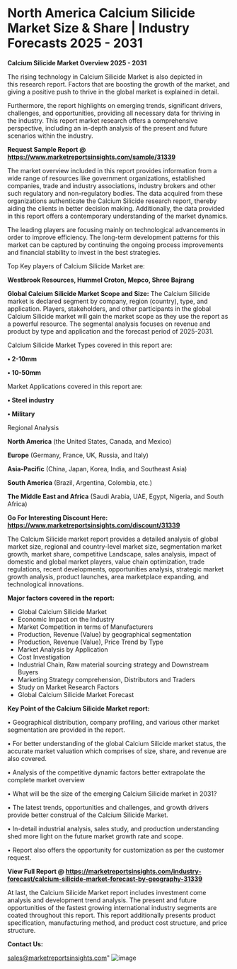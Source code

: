  # North America Calcium Silicide Market Size & Share | Industry Forecasts 2025 - 2031

<Strong> Calcium Silicide Market Overview 2025 - 2031</strong>

The rising technology in Calcium Silicide Market is also depicted in this research report. Factors that are boosting the growth of the market, and giving a positive push to thrive in the global market is explained in detail.

Furthermore, the report highlights on emerging trends, significant drivers, challenges, and opportunities, providing all necessary data for thriving in the industry. This report market research offers a comprehensive perspective, including an in-depth analysis of the present and future scenarios within the industry.

<strong>Request Sample Report @ <a href=https://www.marketreportsinsights.com/sample/31339>https://www.marketreportsinsights.com/sample/31339</a></strong>

The market overview included in this report provides information from a wide range of resources like government organizations, established companies, trade and industry associations, industry brokers and other such regulatory and non-regulatory bodies. The data acquired from these organizations authenticate the Calcium Silicide research report, thereby aiding the clients in better decision making. Additionally, the data provided in this report offers a contemporary understanding of the market dynamics.

The leading players are focusing mainly on technological advancements in order to improve efficiency. The long-term development patterns for this market can be captured by continuing the ongoing process improvements and financial stability to invest in the best strategies.

Top Key players of Calcium Silicide Market are:

<strong>Westbrook Resources, Hummel Croton, Mepco, Shree Bajrang</strong>

<strong><b>Global Calcium Silicide Market Scope and Size:</b></strong>
The Calcium Silicide market is declared segment by company, region (country), type, and application. Players, stakeholders, and other participants in the global Calcium Silicide market will gain the market scope as they use the report as a powerful resource. The segmental analysis focuses on revenue and product by type and application and the forecast period of 2025-2031.

Calcium Silicide Market Types covered in this report are:

<strong>• 2-10mm

• 10-50mm</strong>

Market Applications covered in this report are:

<strong>• Steel industry

• Military</strong> 

Regional Analysis

<strong>North America</strong> (the United States, Canada, and Mexico)

<strong>Europe</strong> (Germany, France, UK, Russia, and Italy)

<strong>Asia-Pacific</strong> (China, Japan, Korea, India, and Southeast Asia)

<strong>South America</strong> (Brazil, Argentina, Colombia, etc.)

<strong>The Middle East and Africa</strong> (Saudi Arabia, UAE, Egypt, Nigeria, and South Africa)

<strong>Go For Interesting Discount Here: <a href=https://www.marketreportsinsights.com/discount/31339>https://www.marketreportsinsights.com/discount/31339</a></strong>

The Calcium Silicide market report provides a detailed analysis of global market size, regional and country-level market size, segmentation market growth, market share, competitive Landscape, sales analysis, impact of domestic and global market players, value chain optimization, trade regulations, recent developments, opportunities analysis, strategic market growth analysis, product launches, area marketplace expanding, and technological innovations.

<strong><b>Major factors covered in the report:</b></strong>
<ul>
  <li>Global Calcium Silicide Market </li>
  <li>Economic Impact on the Industry</li>
  <li>Market Competition in terms of Manufacturers</li>
  <li>Production, Revenue (Value) by geographical segmentation</li>
  <li>Production, Revenue (Value), Price Trend by Type</li>
  <li>Market Analysis by Application</li>
  <li>Cost Investigation</li>
  <li>Industrial Chain, Raw material sourcing strategy and Downstream Buyers</li>
  <li>Marketing Strategy comprehension, Distributors and Traders</li>
  <li>Study on Market Research Factors</li>
  <li>Global Calcium Silicide Market Forecast</li>
</ul>

<strong><b>Key Point of the Calcium Silicide Market report:</b></strong>

• Geographical distribution, company profiling, and various other market segmentation are provided in the report.

• For better understanding of the global Calcium Silicide market status, the accurate market valuation which comprises of size, share, and revenue are also covered.

• Analysis of the competitive dynamic factors better extrapolate the complete market overview

• What will be the size of the emerging Calcium Silicide market in 2031?

• The latest trends, opportunities and challenges, and growth drivers provide better construal of the Calcium Silicide Market.

• In-detail industrial analysis, sales study, and production understanding shed more light on the future market growth rate and scope.

• Report also offers the opportunity for customization as per the customer request.

<strong><b>View Full Report @ <a href=https://marketreportsinsights.com/industry-forecast/calcium-silicide-market-forecast-by-geography-31339>https://marketreportsinsights.com/industry-forecast/calcium-silicide-market-forecast-by-geography-31339</a></b></strong>


At last, the Calcium Silicide Market report includes investment come analysis and development trend analysis. The present and future opportunities of the fastest growing international industry segments are coated throughout this report. This report additionally presents product specification, manufacturing method, and product cost structure, and price structure.

<strong>Contact Us:</strong>

sales@marketreportsinsights.com"
![image](https://github.com/user-attachments/assets/f9e80390-06e1-4fd7-80d4-40db2370ed51)
